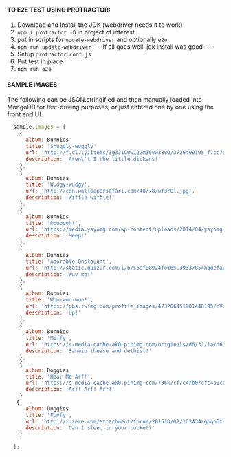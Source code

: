 #### TO E2E TEST USING PROTRACTOR:

1. Download and Install the JDK (webdriver needs it to work)
2. `npm i protractor -D` in project of interest
3. put in scripts for `update-webdriver` and optionally `e2e`
4. `npm run update-webdriver`
--- if all goes well, jdk install was good ---
5. Setup `protractor.conf.js`
6. Put test in place
7. `npm run e2e`


#### SAMPLE IMAGES
The following can be JSON.stringified and then manually loaded into MongoDB for test-driving purposes, or just entered one by one using the front end UI.

```javascript
  sample.images = [
    { 
      album: Bunnies
      title: 'Snuggly-wuggly', 
      url: 'http://f.cl.ly/items/3g3J1G0w122M360w380O/3726490195_f7cc75d377_o.jpg', 
      description: 'Aren\'t I the little dickens!' 
    },
    { 
      album: Bunnies
      title: 'Wudgy-wudgy', 
      url: 'http://cdn.wallpapersafari.com/48/78/wf3rOl.jpg', 
      description: 'Wiffle-wiffle!' 
    },
    { 
      album: Bunnies
      title: 'Ooooooh!', 
      url: 'https://media.yayomg.com/wp-content/uploads/2014/04/yayomg-tiny-bunny.png', 
      description: 'Meep!' 
    },
    { 
      album: Bunnies
      title: 'Adorable Onslaught', 
      url: 'http://static.quizur.com/i/b/56ef08924fe165.39337854hqdefault.jpg', 
      description: 'Wuv me!' 
    },
    { 
      album: Bunnies
      title: 'Woo-woo-woo!', 
      url: 'https://pbs.twimg.com/profile_images/473206451901448195/nVx4QaHn.jpeg', 
      description: 'Up!' 
    },
    { 
      album: Bunnies
      title: 'Miffy', 
      url: 'https://s-media-cache-ak0.pinimg.com/originals/d6/31/1a/d6311ab5afd4f13169ba15ecf0d16f72.jpg', 
      description: 'Sanwio thease and dethist!' 
    },
    { 
      album: Doggies
      title: 'Hear Me Arf!', 
      url: 'https://s-media-cache-ak0.pinimg.com/736x/cf/c4/b0/cfc4b0c01adf5b211a403049c033c1c9.jpg', 
      description: 'Arf! Arf! Arf!' 
    }
   { 
      album: Doggies
      title: 'Foofy', 
      url: 'http://i.zeze.com/attachment/forum/201510/02/102434zgpqo5tsgghfjmjo.jpeg', 
      description: 'Can I sleep in your pocket?' 
    }
  
  ];

```